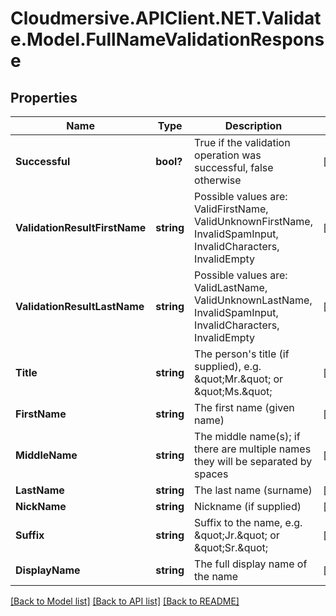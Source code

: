 # Cloudmersive.APIClient.NET.Validate.Model.FullNameValidationResponse
## Properties

Name | Type | Description | Notes
------------ | ------------- | ------------- | -------------
**Successful** | **bool?** | True if the validation operation was successful, false otherwise | [optional] 
**ValidationResultFirstName** | **string** | Possible values are: ValidFirstName, ValidUnknownFirstName, InvalidSpamInput, InvalidCharacters, InvalidEmpty | [optional] 
**ValidationResultLastName** | **string** | Possible values are: ValidLastName, ValidUnknownLastName, InvalidSpamInput, InvalidCharacters, InvalidEmpty | [optional] 
**Title** | **string** | The person&#39;s title (if supplied), e.g. \&quot;Mr.\&quot; or \&quot;Ms.\&quot; | [optional] 
**FirstName** | **string** | The first name (given name) | [optional] 
**MiddleName** | **string** | The middle name(s); if there are multiple names they will be separated by spaces | [optional] 
**LastName** | **string** | The last name (surname) | [optional] 
**NickName** | **string** | Nickname (if supplied) | [optional] 
**Suffix** | **string** | Suffix to the name, e.g. \&quot;Jr.\&quot; or \&quot;Sr.\&quot; | [optional] 
**DisplayName** | **string** | The full display name of the name | [optional] 

[[Back to Model list]](../README.md#documentation-for-models) [[Back to API list]](../README.md#documentation-for-api-endpoints) [[Back to README]](../README.md)

